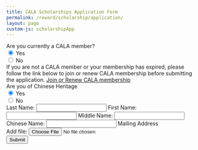 ```yaml
---
title: CALA Scholarships Application Form
permalink: /reward/scholarship/application/
layout: page
custom-js: scholarshipApp
---
```


<!-- https://docs.netlify.com/forms/setup/ -->

<form name="fileForm" method="POST" enctype="multipart/form-data" data-netlify="true">
  <div>
    <label>Are you currently a CALA member?</label>
    <div class="form-check">
      <input class="form-check-input" type="radio" name="flexRadioDefaultOne" id="flexRadioDefault1" checked>
      <label class="form-check-label" for="flexRadioDefault1">
      Yes
      </label>
    </div>
    <div class="form-check">
      <input class="form-check-input" type="radio" name="flexRadioDefaultOne" id="flexRadioDefault2">
      <label class="form-check-label" for="flexRadioDefault2">
      No
      </label>
    </div>
  </div>

  <div>
    <label>If you are not a CALA member or your membership has expired, please follow the link below to join or renew CALA membership before submitting the application. <a href="https://cala.wildapricot.org/join-us">Join or Renew CALA membership</a></label>
  </div>

  <div>
    <label>Are you of Chinese Heritage</label>
    <div class="form-check">
      <input class="form-check-input" type="radio" name="flexRadioDefaultTwo" id="flexRadioDefault1" checked>
      <label class="form-check-label" for="flexRadioDefault1">
      Yes
      </label>
    </div>
    <div class="form-check">
      <input class="form-check-input" type="radio" name="flexRadioDefaultTwo" id="flexRadioDefault2">
      <label class="form-check-label" for="flexRadioDefault2">
      No
      </label>
    </div>
  </div>

  <div>
    <label>
    Last Name: 
    <input type="text" name="lastName" />
    </label>
    <label>
    First Name:
    <input type="text" name="firstName" />
    </label>
    <label>
    Middle Name:
    <input type="text" name="midName" />
    </label>
    <label>
    Chinese Name:
    <input type="text" name="ChineseName">
    </label>
    <label>
    Mailing Address
    </label>
  </div>
  
  
  <div>
    <label>
      <span>Add file:</span>
      <input name="file" type="file"/>
    </label>
  </div>
  <button>Submit</button>
</form>
<p class="result"></p>
